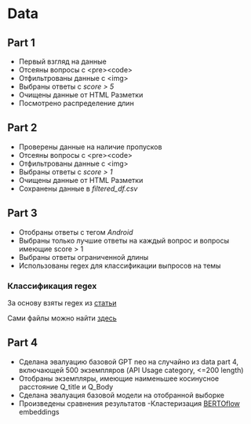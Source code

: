 # Data

## Part 1

- Первый взгляд на данные
- Отсеяны вопросы с \<pre>\<code>
- Отфильтрованы данные с \<img>
- Выбраны ответы с _score > 5_
- Очищены данные от HTML Разметки
- Посмотрено распределение длин

## Part 2

- Проверены данные на наличие пропусков
- Отсеяны вопросы с \<pre>\<code>
- Отфильтрованы данные с \<img>
- Выбраны ответы с _score > 1_
- Очищены данные от HTML Разметки
- Сохранены данные в _filtered_df.csv_

## Part 3

- Отобраны ответы с тегом _Android_
- Выбраны только лучшие ответы на каждый вопрос и вопросы имеющие score > 1
- Выбраны ответы ограниченной длины
- Использованы regex для классификации выпросов на темы

### Классификация regex

За основу взяты regex из [статьи](https://link.springer.com/article/10.1007/s10664-019-09758-x)

Сами файлы можно найти [здесь](https://figshare.com/articles/online_resource/qc_replication_package_zip/8870123/1)

## Part 4

- Сделана эвалуацию базовой GPT neo на случайно из data part 4, включающей 500 экземпляров (API Usage category, <=200 length)
- Отобраны экземпляры, имеющие наименьшее косинусное расстояние Q_title и Q_Body
- Сделана эвалуация базовой модели на отобранной выборке
- Произведены сравнения результатов
-Кластеризация [BERTOflow](https://github.com/lanwuwei/BERTOverflow) embeddings